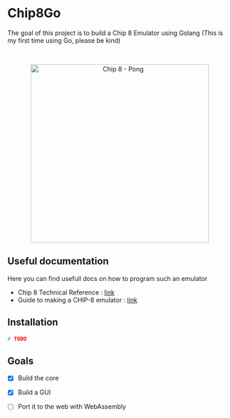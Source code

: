 # Chip8Go

The goal of this project is to build a Chip 8 Emulator using Golang (This is my first time using Go, please be kind)

<br/>
<p align="center">
  <img
    width="400"
    src="https://upload.wikimedia.org/wikipedia/commons/9/9e/PONG_CHIP8.png"
    alt="Chip 8 - Pong"
  />
</p>

## Useful documentation 

Here you can find usefull docs on how to program such an emulator

- Chip 8 Technical Reference : [link](http://devernay.free.fr/hacks/chip8/C8TECH10.HTM#memmap)
- Guide to making a CHIP-8 emulator : [link](https://tobiasvl.github.io/blog/write-a-chip-8-emulator/#dxyn-display)

## Installation 

```bash
# TODO 
```

## Goals 
- [x] Build the core
- [X] Build a GUI
- [ ] Port it to the web with WebAssembly
 
